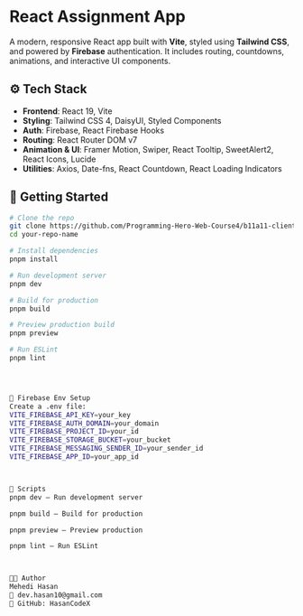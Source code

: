 # React Assignment App

A modern, responsive React app built with **Vite**, styled using **Tailwind CSS**, and powered by **Firebase** authentication. It includes routing, countdowns, animations, and interactive UI components.

## ⚙️ Tech Stack

- **Frontend**: React 19, Vite
- **Styling**: Tailwind CSS 4, DaisyUI, Styled Components
- **Auth**: Firebase, React Firebase Hooks
- **Routing**: React Router DOM v7
- **Animation & UI**: Framer Motion, Swiper, React Tooltip, SweetAlert2, React Icons, Lucide
- **Utilities**: Axios, Date-fns, React Countdown, React Loading Indicators

## 🚀 Getting Started

```bash
# Clone the repo
git clone https://github.com/Programming-Hero-Web-Course4/b11a11-client-side-HasanCodeX
cd your-repo-name

# Install dependencies
pnpm install

# Run development server
pnpm dev

# Build for production
pnpm build

# Preview production build
pnpm preview

# Run ESLint
pnpm lint




🔐 Firebase Env Setup
Create a .env file:
VITE_FIREBASE_API_KEY=your_key
VITE_FIREBASE_AUTH_DOMAIN=your_domain
VITE_FIREBASE_PROJECT_ID=your_id
VITE_FIREBASE_STORAGE_BUCKET=your_bucket
VITE_FIREBASE_MESSAGING_SENDER_ID=your_sender_id
VITE_FIREBASE_APP_ID=your_app_id



🧾 Scripts
pnpm dev – Run development server

pnpm build – Build for production

pnpm preview – Preview production

pnpm lint – Run ESLint



👨‍💻 Author
Mehedi Hasan
📧 dev.hasan10@gmail.com
🔗 GitHub: HasanCodeX